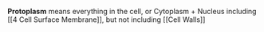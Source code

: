 **Protoplasm** means everything in the cell, or Cytoplasm + Nucleus including [[4 Cell Surface Membrane]], but not including [[Cell Walls]]
